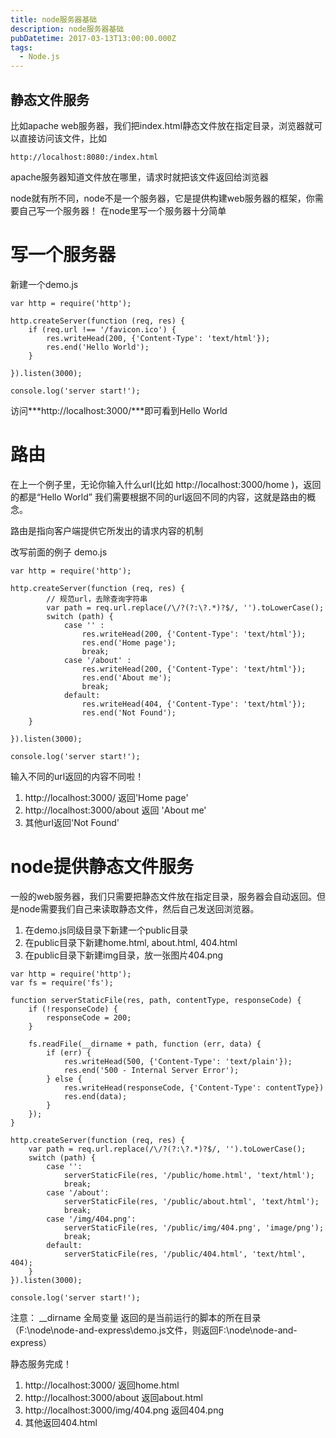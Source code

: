 ```yaml
---
title: node服务器基础
description: node服务器基础
pubDatetime: 2017-03-13T13:00:00.000Z
tags:
  - Node.js
---
```


## 静态文件服务
比如apache web服务器，我们把index.html静态文件放在指定目录，浏览器就可以直接访问该文件，比如
```
http://localhost:8080:/index.html
```
apache服务器知道文件放在哪里，请求时就把该文件返回给浏览器

node就有所不同，node不是一个服务器，它是提供构建web服务器的框架，你需要自己写一个服务器！
在node里写一个服务器十分简单

<!-- more -->

# 写一个服务器
新建一个demo.js
```
var http = require('http');

http.createServer(function (req, res) {
    if (req.url !== '/favicon.ico') {
        res.writeHead(200, {'Content-Type': 'text/html'});
        res.end('Hello World');
    }

}).listen(3000);

console.log('server start!');
```
访问***http://localhost:3000/***即可看到Hello World

# 路由
在上一个例子里，无论你输入什么url(比如 http://localhost:3000/home )，返回的都是“Hello World”
我们需要根据不同的url返回不同的内容，这就是路由的概念。

路由是指向客户端提供它所发出的请求内容的机制

改写前面的例子
demo.js
```
var http = require('http');

http.createServer(function (req, res) {
        // 规范url，去除查询字符串
        var path = req.url.replace(/\/?(?:\?.*)?$/, '').toLowerCase();
        switch (path) {
            case '' :
                res.writeHead(200, {'Content-Type': 'text/html'});
                res.end('Home page');
                break;
            case '/about' :
                res.writeHead(200, {'Content-Type': 'text/html'});
                res.end('About me');
                break;
            default:
                res.writeHead(404, {'Content-Type': 'text/html'});
                res.end('Not Found');
    }

}).listen(3000);

console.log('server start!');

```
输入不同的url返回的内容不同啦！
1. http://localhost:3000/  返回'Home page'
2. http://localhost:3000/about 返回 'About me'
3. 其他url返回'Not Found'

# node提供静态文件服务
一般的web服务器，我们只需要把静态文件放在指定目录，服务器会自动返回。但是node需要我们自己来读取静态文件，然后自己发送回浏览器。
1. 在demo.js同级目录下新建一个public目录
2. 在public目录下新建home.html, about.html, 404.html
3. 在public目录下新建img目录，放一张图片404.png

```
var http = require('http');
var fs = require('fs');

function serverStaticFile(res, path, contentType, responseCode) {
    if (!responseCode) {
        responseCode = 200;
    }

    fs.readFile(__dirname + path, function (err, data) {
        if (err) {
            res.writeHead(500, {'Content-Type': 'text/plain'});
            res.end('500 - Internal Server Error');
        } else {
            res.writeHead(responseCode, {'Content-Type': contentType})
            res.end(data);
        }
    });
}

http.createServer(function (req, res) {
    var path = req.url.replace(/\/?(?:\?.*)?$/, '').toLowerCase();
    switch (path) {
        case '':
            serverStaticFile(res, '/public/home.html', 'text/html');
            break;
        case '/about':
            serverStaticFile(res, '/public/about.html', 'text/html');
            break;
        case '/img/404.png':
            serverStaticFile(res, '/public/img/404.png', 'image/png');
            break;
        default:
            serverStaticFile(res, '/public/404.html', 'text/html', 404);
    }
}).listen(3000);

console.log('server start!');
```

注意： __dirname 全局变量 返回的是当前运行的脚本的所在目录（F:\node\node-and-express\demo.js文件，则返回F:\node\node-and-express）

静态服务完成！

1. http://localhost:3000/  返回home.html
2. http://localhost:3000/about 返回about.html
3. http://localhost:3000/img/404.png 返回404.png
4. 其他返回404.html

